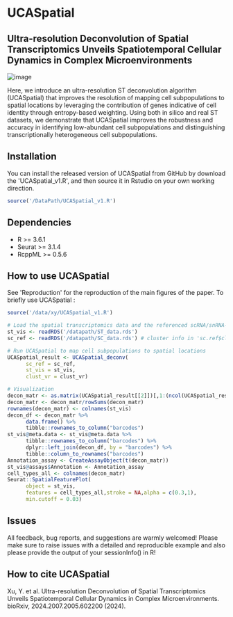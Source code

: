 # UCASpatial
## Ultra-resolution Deconvolution of Spatial Transcriptomics Unveils Spatiotemporal Cellular Dynamics in Complex Microenvironments
![image](https://github.com/BIGHanLab/UCASpatial/assets/167292686/96adbd00-41cd-49ee-a0d8-2e0fc52d33ba)

Here, we introduce an ultra-resolution ST deconvolution algorithm (UCASpatial) that improves the resolution of mapping cell subpopulations to spatial locations by leveraging the contribution of genes indicative of cell identity through entropy-based weighting. Using both in silico and real ST datasets, we demonstrate that UCASpatial improves the robustness and accuracy in identifying low-abundant cell subpopulations and distinguishing transcriptionally heterogeneous cell subpopulations. 

## Installation
You can install the released version of UCASpatial from GitHub by download the 'UCASpatial_v1.R', and then source it in Rstudio on your own working direction.
```R
source('/DataPath/UCASpatial_v1.R')
```
## Dependencies
* R >= 3.6.1
* Seurat >= 3.1.4
* RcppML >= 0.5.6
## How to use UCASpatial
See 'Reproduction' for the reproduction of the main figures of the paper.
To briefly use UCASpatial :
```R
source('/data/xy/UCASpatial_v1.R')

# Load the spatial transcriptomics data and the referenced scRNA/snRNA-seq data
st_vis <- readRDS('/datapath/ST_data.rds')
sc_ref <- readRDS('/datapath/SC_data.rds') # cluster info in 'sc.ref$clust_vr'

# Run UCASpatial to map cell subpopulations to spatial locations
UCASpatial_result <- UCASpatial_deconv(
      sc_ref = sc_ref,
      st_vis = st_vis,
      clust_vr = clust_vr)

# Visualization
decon_matr <- as.matrix(UCASpatial_result[[2]])[,1:(ncol(UCASpatial_result[[2]])-1)]
decon_matr <- decon_matr/rowSums(decon_matr)
rownames(decon_matr) <- colnames(st_vis)
decon_df <- decon_matr %>%
      data.frame() %>%
      tibble::rownames_to_column("barcodes")
st_vis@meta.data <- st_vis@meta.data %>%
      tibble::rownames_to_column("barcodes") %>%
      dplyr::left_join(decon_df, by = "barcodes") %>%
      tibble::column_to_rownames("barcodes")
Annotation_assay <- CreateAssayObject(t(decon_matr))
st_vis@assays$Annotation <- Annotation_assay
cell_types_all <- colnames(decon_matr)
Seurat::SpatialFeaturePlot(
      object = st_vis,
      features = cell_types_all,stroke = NA,alpha = c(0.3,1),
      min.cutoff = 0.03)
```

## Issues
All feedback, bug reports, and suggestions are warmly welcomed! Please make sure to raise issues with a detailed and reproducible example and also please provide the output of your sessionInfo() in R!

## How to cite UCASpatial
Xu, Y. et al. Ultra-resolution Deconvolution of Spatial Transcriptomics Unveils Spatiotemporal Cellular Dynamics in Complex Microenvironments. bioRxiv, 2024.2007.2005.602200 (2024).


